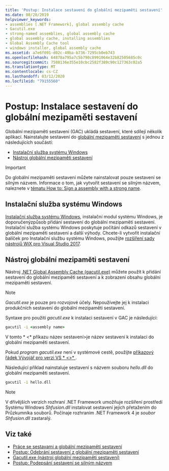 ```yaml
---
title: 'Postup: Instalace sestavení do globální mezipaměti sestavení'
ms.date: 08/20/2019
helpviewer_keywords:
- assemblies [.NET Framework], global assembly cache
- Gacutil.exe
- strong-named assemblies, global assembly cache
- global assembly cache, installing assemblies
- Global Assembly Cache tool
- windows installer, global assembly cache
ms.assetid: a7e6f091-d02c-49ba-b736-7295cb0eb743
ms.openlocfilehash: 64878a795a7c5b790c8991064e32b82505685c0c
ms.sourcegitcommit: 7588136e355e10cbc2582f389c90c127363c02a5
ms.translationtype: MT
ms.contentlocale: cs-CZ
ms.lasthandoff: 03/12/2020
ms.locfileid: "79155560"
---
```

# <a name="how-to-install-an-assembly-into-the-global-assembly-cache"></a>Postup: Instalace sestavení do globální mezipaměti sestavení

Globální mezipaměti sestavení (GAC) ukládá sestavení, které sdílejí několik aplikací. Nainstalujte sestavení do [globální mezipaměti sestavení](gac.md) s jednou z následujících součástí:

- [Instalační služba systému Windows](#windows-installer)
- [Nástroj globální mezipaměti sestavení](#global-assembly-cache-tool)

> [!IMPORTANT]
> Do globální mezipaměti sestavení můžete nainstalovat pouze sestavení se silným názvem. Informace o tom, jak vytvořit sestavení se silným názvem, naleznete v [tématu How to: Sign a assembly with a strong name](../../standard/assembly/sign-strong-name.md).

## <a name="windows-installer"></a>Instalační služba systému Windows

[Instalační služba systému Windows](/windows/desktop/Msi/installation-of-assemblies-to-the-global-assembly-cache), instalační modul systému Windows, je doporučenýzpůsob přidání sestavení do globální mezipaměti sestavení. Instalační služba systému Windows poskytuje počítání odkazů sestavení v globální mezipaměti sestavení a další výhody. Chcete-li vytvořit instalační balíček pro Instalační službu systému Windows, použijte [rozšíření sady nástrojů WiX pro Visual Studio 2017](https://marketplace.visualstudio.com/items?itemName=RobMensching.WixToolsetVisualStudio2017Extension).

## <a name="global-assembly-cache-tool"></a>Nástroj globální mezipaměti sestavení

Nástroj [.NET Global Assembly Cache (gacutil.exe)](../tools/gacutil-exe-gac-tool.md) můžete použít k přidání sestavení do globální mezipaměti sestavení a k zobrazení obsahu globální mezipaměti sestavení.

   > [!NOTE]
   > *Gacutil.exe* je pouze pro rozvojové účely. Nepoužívejte jej k instalaci produkčních sestavení do globální mezipaměti sestavení.

Syntaxe pro použití *gacutil.exe* k instalaci sestavení v GAC je následující:

```cmd
gacutil -i <assembly name>
```

V tomto * \<* příkazu název sestavení>je název sestavení k instalaci do globální mezipaměti sestavení.

Pokud *program gacutil.exe* není v systémové cestě, použijte [příkazový řádek Vývojář pro verzi VS * \<>* ](../tools/developer-command-prompt-for-vs.md).

Následující příklad nainstaluje sestavení s názvem souboru *hello.dll* do globální mezipaměti sestavení.

```cmd
gacutil -i hello.dll
```

> [!NOTE]
> V dřívějších verzích rozhraní .NET Framework umožňuje rozšíření prostředí Systému Windows *Shfusion.dll* instalovat sestavení jejich přetažením do Průzkumníka souborů. Počínaje rozhraním .NET Framework 4 je *soubor Shfusion.dll* zastaralý.

## <a name="see-also"></a>Viz také

- [Práce se sestavami a globální mezipamětí sestavení](working-with-assemblies-and-the-gac.md)
- [Postup: Odebrání sestavení z globální mezipaměti sestavení](how-to-remove-an-assembly-from-the-gac.md)
- [Gacutil.exe (nástroj globální mezipaměti sestavení)](../tools/gacutil-exe-gac-tool.md)
- [Postup: Podepsání sestavení se silným názvem](../../standard/assembly/sign-strong-name.md)
